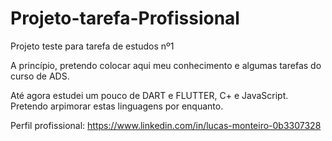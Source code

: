 # Projeto-tarefa-Profissional

Projeto teste para tarefa de estudos nº1

A princípio, pretendo colocar aqui meu conhecimento 
e algumas tarefas do curso de ADS.

Até agora estudei um pouco de DART e FLUTTER, C+ e JavaScript. 
Pretendo arpimorar estas linguagens por enquanto.

Perfil profissional: 
https://www.linkedin.com/in/lucas-monteiro-0b3307328

